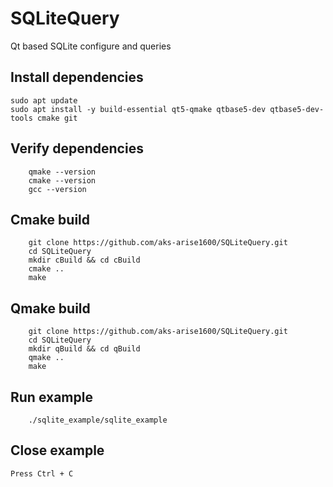 # SQLiteQuery
Qt based SQLite configure and queries

## Install dependencies

	sudo apt update
	sudo apt install -y build-essential qt5-qmake qtbase5-dev qtbase5-dev-tools cmake git
	
## Verify dependencies

		qmake --version
		cmake --version
		gcc --version	

## Cmake build

		git clone https://github.com/aks-arise1600/SQLiteQuery.git
		cd SQLiteQuery
		mkdir cBuild && cd cBuild
		cmake ..
		make
		
		
## Qmake build

		git clone https://github.com/aks-arise1600/SQLiteQuery.git
		cd SQLiteQuery
		mkdir qBuild && cd qBuild
		qmake ..
		make
		
		
		
## Run example 

		./sqlite_example/sqlite_example
		
## Close example
	
	Press Ctrl + C
	
	
		

